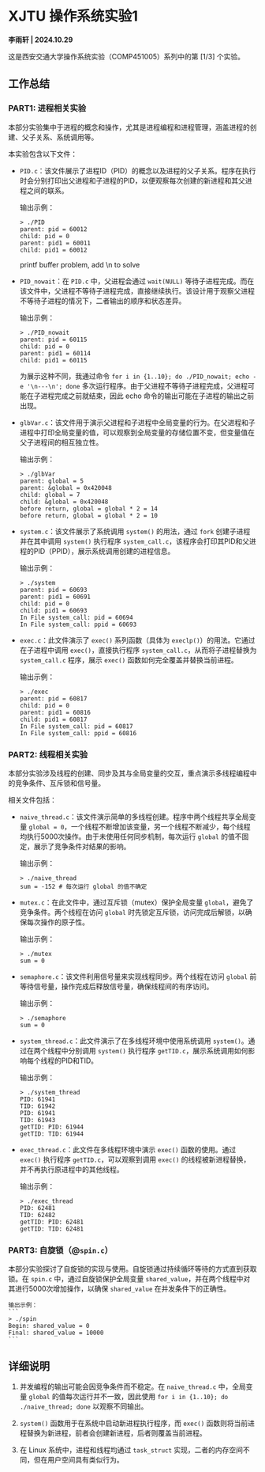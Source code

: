 # XJTU 操作系统实验1

**李雨轩 | 2024.10.29**

这是西安交通大学操作系统实验（COMP451005）系列中的第 [1/3] 个实验。

## 工作总结
### PART1: 进程相关实验
本部分实验集中于进程的概念和操作，尤其是进程编程和进程管理，涵盖进程的创建、父子关系、系统调用等。

本实验包含以下文件：

- `PID.c`：该文件展示了进程ID（PID）的概念以及进程的父子关系。程序在执行时会分别打印出父进程和子进程的PID，以便观察每次创建的新进程和其父进程之间的联系。
  
    输出示例：
    ```
    > ./PID
    parent: pid = 60012
    child: pid = 0
    parent: pid1 = 60011
    child: pid1 = 60012
    ```
    printf buffer problem, add \n to solve

- `PID_nowait`：在 `PID.c` 中，父进程会通过 `wait(NULL)` 等待子进程完成。而在该文件中，父进程不等待子进程完成，直接继续执行。该设计用于观察父进程不等待子进程的情况下，二者输出的顺序和状态差异。

    输出示例：
    ```
    > ./PID_nowait
    parent: pid = 60115
    child: pid = 0
    parent: pid1 = 60114
    child: pid1 = 60115
    ```
    为展示这种不同，我通过命令 `for i in {1..10}; do ./PID_nowait; echo -e '\n---\n'; done` 多次运行程序。由于父进程不等待子进程完成，父进程可能在子进程完成之前就结束，因此 echo 命令的输出可能在子进程的输出之前出现。

- `glbVar.c`：该文件用于演示父进程和子进程中全局变量的行为。在父进程和子进程中打印全局变量的值，可以观察到全局变量的存储位置不变，但变量值在父子进程间的相互独立性。

    输出示例：
    ```
    > ./glbVar
    parent: global = 5
    parent: &global = 0x420048
    child: global = 7
    child: &global = 0x420048
    before return, global = global * 2 = 14
    before return, global = global * 2 = 10
    ```

- `system.c`：该文件展示了系统调用 `system()` 的用法，通过 `fork` 创建子进程并在其中调用 `system()` 执行程序 `system_call.c`，该程序会打印其PID和父进程的PID（PPID），展示系统调用创建的进程信息。

    输出示例：
    ```
    > ./system
    parent: pid = 60693
    parent: pid1 = 60691
    child: pid = 0
    child: pid1 = 60693
    In File system_call: pid = 60694
    In File system_call: ppid = 60693
    ```

- `exec.c`：此文件演示了 `exec()` 系列函数（具体为 `execlp()`）的用法。它通过在子进程中调用 `exec()`，直接执行程序 `system_call.c`，从而将子进程替换为 `system_call.c` 程序，展示 `exec()` 函数如何完全覆盖并替换当前进程。

    输出示例：
    ```
    > ./exec
    parent: pid = 60817
    child: pid = 0
    parent: pid1 = 60816
    child: pid1 = 60817
    In File system_call: pid = 60817
    In File system_call: ppid = 60816
    ```

### PART2: 线程相关实验
本部分实验涉及线程的创建、同步及其与全局变量的交互，重点演示多线程编程中的竞争条件、互斥锁和信号量。

相关文件包括：

- `naive_thread.c`：该文件演示简单的多线程创建。程序中两个线程共享全局变量 `global = 0`，一个线程不断增加该变量，另一个线程不断减少，每个线程均执行5000次操作。由于未使用任何同步机制，每次运行 `global` 的值不固定，展示了竞争条件对结果的影响。

    输出示例：
    ```
    > ./naive_thread
    sum = -152 # 每次运行 global 的值不确定
    ```

- `mutex.c`：在此文件中，通过互斥锁（mutex）保护全局变量 `global`，避免了竞争条件。两个线程在访问 `global` 时先锁定互斥锁，访问完成后解锁，以确保每次操作的原子性。

    输出示例：
    ```
    > ./mutex
    sum = 0
    ```

- `semaphore.c`：该文件利用信号量来实现线程同步。两个线程在访问 `global` 前等待信号量，操作完成后释放信号量，确保线程间的有序访问。

    输出示例：
    ```
    > ./semaphore
    sum = 0
    ```

- `system_thread.c`：此文件演示了在多线程环境中使用系统调用 `system()`。通过在两个线程中分别调用 `system()` 执行程序 `getTID.c`，展示系统调用如何影响每个线程的PID和TID。

    输出示例：
    ```
    > ./system_thread
    PID: 61941
    TID: 61942
    PID: 61941
    TID: 61943
    getTID: PID: 61944
    getTID: TID: 61944
    ```

- `exec_thread.c`：此文件在多线程环境中演示 `exec()` 函数的使用。通过 `exec()` 执行程序 `getTID.c`，可以观察到调用 `exec()` 的线程被新进程替换，并不再执行原进程中的其他线程。

    输出示例：
    ```
    > ./exec_thread
    PID: 62481
    TID: 62482
    getTID: PID: 62481
    getTID: TID: 62481
    ```

### PART3: 自旋锁（@`spin.c`）
本部分实验探讨了自旋锁的实现与使用。自旋锁通过持续循环等待的方式直到获取锁。在 `spin.c` 中，通过自旋锁保护全局变量 `shared_value`，并在两个线程中对其进行5000次增加操作，以确保 `shared_value` 在并发条件下的正确性。

    输出示例：
    ```
    > ./spin
    Begin: shared_value = 0
    Final: shared_value = 10000
    ```

## 详细说明
1. 并发编程的输出可能会因竞争条件而不稳定。在 `naive_thread.c` 中，全局变量 `global` 的值每次运行并不一致，因此使用 `for i in {1..10}; do ./naive_thread; done` 以观察不同输出。

2. `system()` 函数用于在系统中启动新进程执行程序，而 `exec()` 函数则将当前进程替换为新进程，前者会创建新进程，后者则覆盖当前进程。

3. 在 Linux 系统中，进程和线程均通过 `task_struct` 实现，二者的内存空间不同，但在用户空间具有类似行为。
